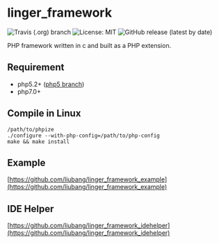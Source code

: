 # linger_framework

![Travis (.org) branch](https://img.shields.io/travis/liubang/linger_framework/master?style=for-the-badge)
![License: MIT](https://img.shields.io/github/license/liubang/linger_framework?style=for-the-badge)
![GitHub release (latest by date)](https://img.shields.io/github/v/release/liubang/linger_framework?style=for-the-badge)

PHP framework written in c and built as a PHP extension.

## Requirement

- php5.2+ ([php5 branch](https://github.com/liubang/linger_framework/tree/php5))
- php7.0+

## Compile in Linux

```shell
/path/to/phpize
./configure --with-php-config=/path/to/php-config
make && make install
```

## Example

[https://github.com/liubang/linger_framework_example](https://github.com/liubang/linger_framework_example)

## IDE Helper

[https://github.com/liubang/linger_framework_idehelper](https://github.com/liubang/linger_framework_idehelper)
